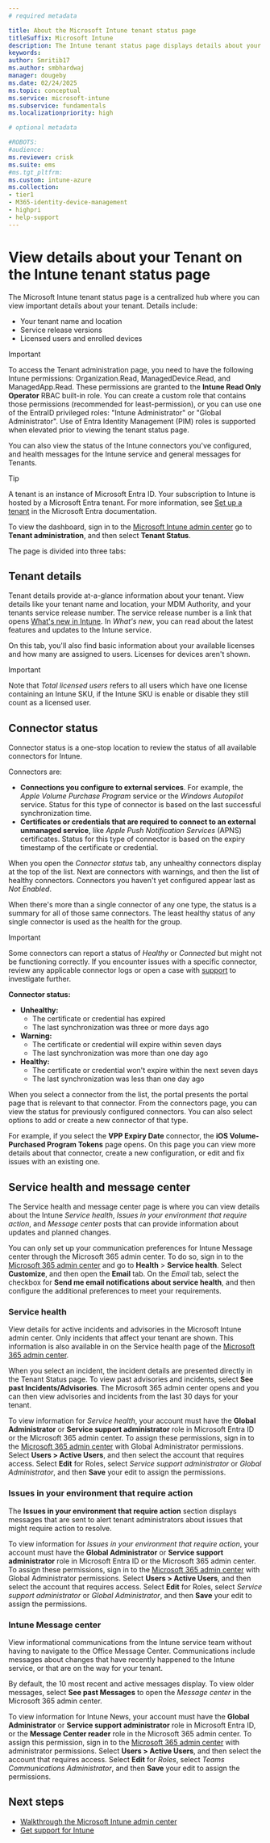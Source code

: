 ```yaml
---
# required metadata

title: About the Microsoft Intune tenant status page
titleSuffix: Microsoft Intune
description: The Intune tenant status page displays details about your tenant and the status of connectors you've configured, and messages intended for tenants and about the Intune service health. 
keywords:
author: Smritib17
ms.author: smbhardwaj
manager: dougeby
ms.date: 02/24/2025
ms.topic: conceptual
ms.service: microsoft-intune
ms.subservice: fundamentals
ms.localizationpriority: high

# optional metadata

#ROBOTS:
#audience:
ms.reviewer: crisk
ms.suite: ems
#ms.tgt_pltfrm:
ms.custom: intune-azure
ms.collection:
- tier1
- M365-identity-device-management
- highpri
- help-support
---
```

# View details about your Tenant on the Intune tenant status page

The Microsoft Intune tenant status page is a centralized hub where you can view important details about your tenant. Details include:

- Your tenant name and location
- Service release versions
- Licensed users and enrolled devices

> [!IMPORTANT]
> To access the Tenant administration page, you need to have the following Intune permissions: Organization.Read, ManagedDevice.Read, and ManagedApp.Read. These permissions are granted to the **Intune Read Only Operator** RBAC built-in role. You can create a custom role that contains those permissions (recommended for least-permission), or you can use one of the EntraID privileged roles: "Intune Administrator" or "Global Administrator". Use of Entra Identity Management (PIM) roles is supported when elevated prior to viewing the tenant status page.

You can also view the status of the Intune connectors you've configured, and health messages for the Intune service and general messages for Tenants.

> [!TIP]
> A tenant is an instance of Microsoft Entra ID. Your subscription to Intune is hosted by a Microsoft Entra tenant. For more information, see [Set up a tenant](/azure/active-directory/develop/quickstart-create-new-tenant) in the Microsoft Entra documentation.

To view the dashboard, sign in to the [Microsoft Intune admin center](https://go.microsoft.com/fwlink/?linkid=2109431) go to **Tenant administration**, and then select **Tenant Status**.

The page is divided into three tabs:

## Tenant details
Tenant details provide at-a-glance information about your tenant. View details like your tenant name and location, your MDM Authority, and your tenants service release number. The service release number is a link that opens [What's new in Intune](../fundamentals/whats-new.md). In *What's new*, you can read about the latest features and updates to the Intune service.  

On this tab, you'll also find basic information about your available licenses and how many are assigned to users. Licenses for devices aren't shown.

> [!IMPORTANT]
> Note that *Total licensed users* refers to all users which have one license containing an Intune SKU, if the Intune SKU is enable or disable they still count as a licensed user.

## Connector status
Connector status is a one-stop location to review the status of all available connectors for Intune.  

Connectors are:  
- **Connections you configure to external services**. For example, the *Apple Volume Purchase Program* service or the *Windows Autopilot* service.  Status for this type of connector is based on the last successful synchronization time.
- **Certificates or credentials that are required to connect to an external unmanaged service**, like *Apple Push Notification Services* (APNS) certificates. Status for this type of connector is based on the expiry timestamp of the certificate or credential.  

When you open the *Connector status* tab, any unhealthy connectors display at the top of the list. Next are connectors with warnings, and then the list of healthy connectors. Connectors you haven't yet configured appear last as *Not Enabled*.

When there's more than a single connector of any one type, the status is a summary for all of those same connectors. The least healthy status of any single connector is used as the health for the group.  

> [!IMPORTANT]
> Some connectors can report a status of *Healthy* or *Connected* but might not be functioning correctly. If you encounter issues with a specific connector, review any applicable connector logs or open a case with [support](../../get-support.md) to investigate further.

**Connector status:**

- **Unhealthy:**
  - The certificate or credential has expired
  - The last synchronization was three or more days ago
- **Warning:**
  - The certificate or credential will expire within seven days
  - The last synchronization was more than one day ago
- **Healthy:**
  - The certificate or credential won't expire within the next seven days
  - The last synchronization was less than one day ago  

When you select a connector from the list, the portal presents the portal page that is relevant to that connector. From the connectors page, you can view the status for previously configured connectors. You can also select options to add or create a new connector of that type.

For example, if you select the **VPP Expiry Date** connector, the **iOS Volume-Purchased Program Tokens** page opens. On this page you can view more details about that connector, create a new configuration, or edit and fix issues with an existing one.

## Service health and message center  

The Service health and message center page is where you can view details about the Intune *Service health*, *Issues in your environment that require action*, and *Message center* posts that can provide information about updates and planned changes.

You can only set up your communication preferences for Intune Message center through the Microsoft 365 admin center. To do so, sign in to the [Microsoft 365 admin center](https://admin.microsoft.com/) and go to **Health** > **Service health**. Select **Customize**, and then open the **Email** tab. On the *Email* tab, select the checkbox for **Send me email notifications about service health**, and then configure the additional preferences to meet your requirements.
### Service health

View details for active incidents and advisories in the Microsoft Intune admin center. Only incidents that affect your tenant are shown. This information is also available in on the Service health page of the [Microsoft 365 admin center](https://admin.microsoft.com).

When you select an incident, the incident details are presented directly in the Tenant Status page. To view past advisories and incidents, select **See past Incidents/Advisories**. The Microsoft 365 admin center opens and you can then view advisories and incidents from the last 30 days for your tenant.  

To view information for *Service health*, your account must have the **Global Administrator** or **Service support administrator** role in Microsoft Entra ID or the Microsoft 365 admin center. To assign these permissions, sign in to the [Microsoft 365 admin center](https://admin.microsoft.com) with Global Administrator permissions. Select **Users > Active Users**, and then select the account that requires access. Select **Edit** for Roles, select *Service support administrator* or *Global Administrator*, and then **Save** your edit to assign the permissions.  

### Issues in your environment that require action  
The **Issues in your environment that require action** section displays messages that are sent to alert tenant administrators about issues that might require action to resolve.

To view information for *Issues in your environment that require action*, your account must have the **Global Administrator** or **Service support administrator** role in Microsoft Entra ID or the Microsoft 365 admin center. To assign these permissions, sign in to the [Microsoft 365 admin center](https://admin.microsoft.com) with Global Administrator permissions. Select **Users > Active Users**, and then select the account that requires access. Select **Edit** for Roles, select *Service support administrator* or *Global Administrator*, and then **Save** your edit to assign the permissions.  

### Intune Message center  
View informational communications from the Intune service team without having to navigate to the Office Message Center. Communications include messages about changes that have recently happened to the Intune service, or that are on the way for your tenant.  

By default, the 10 most recent and active messages display. To view older messages, select **See past Messages** to open the *Message center* in the Microsoft 365 admin center.  

To view information for Intune News, your account must have the **Global Administrator** or **Service support administrator** role in Microsoft Entra ID, or the **Message Center reader** role in the Microsoft 365 admin center.  To assign this permission, sign in to the [Microsoft 365 admin center](https://admin.microsoft.com) with administrator permissions. Select **Users > Active Users**, and then select the account that requires access. Select **Edit** for *Roles*, select *Teams Communications Administrator*, and then **Save** your edit to assign the permissions.  

## Next steps

- [Walkthrough the Microsoft Intune admin center](../fundamentals/tutorial-walkthrough-endpoint-manager.md)
- [Get support for Intune](../../get-support.md)
